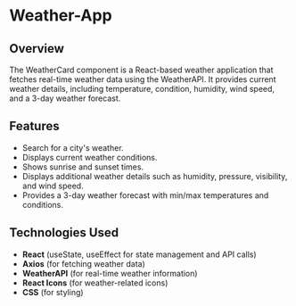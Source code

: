 # Weather-App

## Overview

The WeatherCard component is a React-based weather application that fetches real-time weather data using the WeatherAPI. It provides current weather details, including temperature, condition, humidity, wind speed, and a 3-day weather forecast.

## Features

- Search for a city's weather.
- Displays current weather conditions.
- Shows sunrise and sunset times.
- Displays additional weather details such as humidity, pressure, visibility, and wind speed.
- Provides a 3-day weather forecast with min/max temperatures and conditions.

## Technologies Used

- **React** (useState, useEffect for state management and API calls)
- **Axios** (for fetching weather data)
- **WeatherAPI** (for real-time weather information)
- **React Icons** (for weather-related icons)
- **CSS** (for styling)

